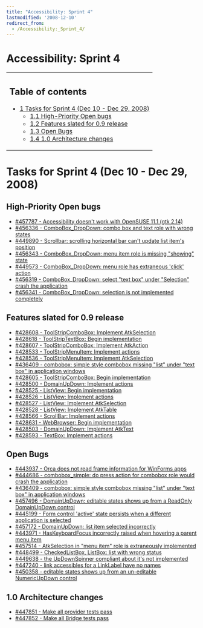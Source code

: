 ```yaml
---
title: "Accessibility: Sprint 4"
lastmodified: '2008-12-10'
redirect_from:
  - /Accessibility:_Sprint_4/
---
```


Accessibility: Sprint 4
=======================

<table>
<col width="100%" />
<tbody>
<tr class="odd">
<td align="left"><h2>Table of contents</h2>
<ul>
<li><a href="#tasks-for-sprint-4-dec-10---dec-29-2008">1 Tasks for Sprint 4 (Dec 10 - Dec 29, 2008)</a>
<ul>
<li><a href="#high-priority-open-bugs">1.1 High-Priority Open bugs</a></li>
<li><a href="#features-slated-for-09-release">1.2 Features slated for 0.9 release</a></li>
<li><a href="#open-bugs">1.3 Open Bugs</a></li>
<li><a href="#10-architecture-changes">1.4 1.0 Architecture changes</a></li>
</ul></li>
</ul></td>
</tr>
</tbody>
</table>

Tasks for Sprint 4 (Dec 10 - Dec 29, 2008)
==========================================

High-Priority Open bugs
-----------------------

-   [\#457787 - Accessibility doesn't work with OpenSUSE 11.1 (gtk 2.14)](https://bugzilla.novell.com/show_bug.cgi?id=457787)
-   [\#456336 - ComboBox\_DropDown: combo box and text role with wrong states](https://bugzilla.novell.com/show_bug.cgi?id=456336)
-   [\#449890 - Scrollbar: scrolling horizontal bar can't update list item's position](https://bugzilla.novell.com/show_bug.cgi?id=449890)
-   [\#456343 - ComboBox\_DropDown: menu item role is missing "showing" state](https://bugzilla.novell.com/show_bug.cgi?id=456343)
-   [\#449573 - ComboBox\_DropDown: menu role has extraneous 'click' action](https://bugzilla.novell.com/show_bug.cgi?id=449573)
-   [\#456319 - ComboBox\_DropDown: select "text box" under "Selection" crash the application](https://bugzilla.novell.com/show_bug.cgi?id=456319)
-   [\#456341 - ComboBox\_DropDown: selection is not implemented completely](https://bugzilla.novell.com/show_bug.cgi?id=456341)

Features slated for 0.9 release
-------------------------------

-   [\#428608 - ToolStripComboBox: Implement AtkSelection](https://bugzilla.novell.com/show_bug.cgi?id=428608)
-   [\#428618 - ToolStripTextBox: Begin implementation](https://bugzilla.novell.com/show_bug.cgi?id=428618)
-   [\#428607 - ToolStripComboBox: Implement AtkAction](https://bugzilla.novell.com/show_bug.cgi?id=428607)
-   [\#428533 - ToolStripMenuItem: Implement actions](https://bugzilla.novell.com/show_bug.cgi?id=428533)
-   [\#428536 - ToolStripMenuItem: Implement AtkSelection](https://bugzilla.novell.com/show_bug.cgi?id=428536)
-   [\#436409 - combobox: simple style combobox missing "list" under "text box" in application windows](https://bugzilla.novell.com/show_bug.cgi?id=436409)
-   [\#428605 - ToolStripComboBox: Begin implementation](https://bugzilla.novell.com/show_bug.cgi?id=428605)
-   [\#428500 - DomainUpDown: Implement actions](https://bugzilla.novell.com/show_bug.cgi?id=428500)
-   [\#428525 - ListView: Begin implementation](https://bugzilla.novell.com/show_bug.cgi?id=428525)
-   [\#428526 - ListView: Implement actions](https://bugzilla.novell.com/show_bug.cgi?id=428526)
-   [\#428527 - ListView: Implement AtkSelection](https://bugzilla.novell.com/show_bug.cgi?id=428527)
-   [\#428528 - ListView: Implement AtkTable](https://bugzilla.novell.com/show_bug.cgi?id=428528)
-   [\#428566 - ScrollBar: Implement actions](https://bugzilla.novell.com/show_bug.cgi?id=428566)
-   [\#428631 - WebBrowser: Begin implementation](https://bugzilla.novell.com/show_bug.cgi?id=428631)
-   [\#428503 - DomainUpDown: Implement AtkText](https://bugzilla.novell.com/show_bug.cgi?id=428503)
-   [\#428593 - TextBox: Implement actions](https://bugzilla.novell.com/show_bug.cgi?id=428593)

Open Bugs
---------

-   [\#443937 - Orca does not read frame information for WinForms apps](https://bugzilla.novell.com/show_bug.cgi?id=443937)
-   [\#444686 - combobox\_simple: do press action for combobox role would crash the application](https://bugzilla.novell.com/show_bug.cgi?id=444686)
-   [\#436409 - combobox: simple style combobox missing "list" under "text box" in application windows](https://bugzilla.novell.com/show_bug.cgi?id=436409)
-   [\#457496 - DomainUpDown: editable states shows up from a ReadOnly DomainUpDown control](https://bugzilla.novell.com/show_bug.cgi?id=457496)
-   [\#445199 - Form control 'active' state persists when a different application is selected](https://bugzilla.novell.com/show_bug.cgi?id=445199)
-   [\#457172 - DomainUpDown: list item selected incorrectly](https://bugzilla.novell.com/show_bug.cgi?id=457172)
-   [\#443971 - HasKeyboardFocus incorrectly raised when hovering a parent menu item](https://bugzilla.novell.com/show_bug.cgi?id=443971)
-   [\#457514 - AtkSelection in "menu item" role is extraneously implemented](https://bugzilla.novell.com/show_bug.cgi?id=457514)
-   [\#448499 - CheckedListBox, ListBox: list with wrong status](https://bugzilla.novell.com/show_bug.cgi?id=448499)
-   [\#449638 - the UpDownSpinner compliant about it's not implemented](https://bugzilla.novell.com/show_bug.cgi?id=449638)
-   [\#447240 - link accessibles for a LinkLabel have no names](https://bugzilla.novell.com/show_bug.cgi?id=447240)
-   [\#450358 - editable states shows up from an un-editable NumericUpDown control](https://bugzilla.novell.com/show_bug.cgi?id=450358)

1.0 Architecture changes
------------------------

-   [\#447851 - Make all provider tests pass](https://bugzilla.novell.com/show_bug.cgi?id=447851)
-   [\#447852 - Make all Bridge tests pass](https://bugzilla.novell.com/show_bug.cgi?id=447852)


